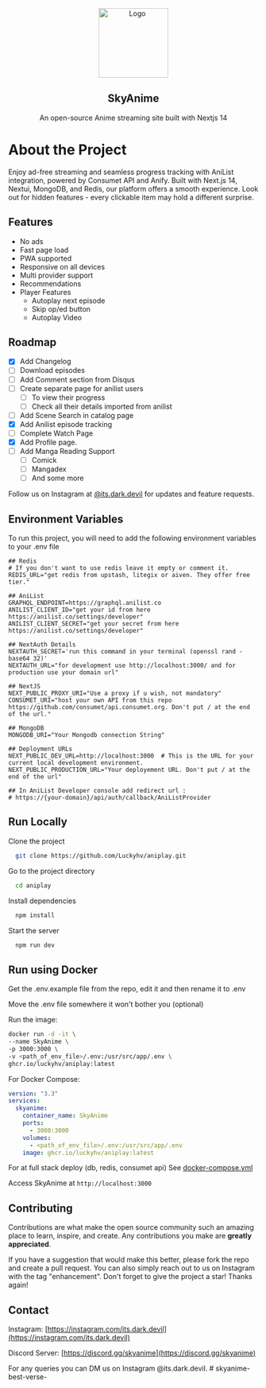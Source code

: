 <div align="center">
  <a href="https://skyanime.com" target="_blank">
    <img src="https://github.com/Luckyhv/aniplay/blob/c39875dc6e1bc2db9d8371574a9ab3ed95ff3b93/public/icon-512x512.png" alt="Logo" width="140" height="140">
  </a>

  <h2 align="center">SkyAnime</h3>

  <p align="center">
    An open-source Anime streaming site built with Nextjs 14
  </p>
</div>


# About the Project

Enjoy ad-free streaming and seamless progress tracking with AniList integration, powered by Consumet API and Anify. Built with Next.js 14, Nextui, MongoDB, and Redis, our platform offers a smooth experience. Look out for hidden features - every clickable item may hold a different surprise.


## Features

- No ads
- Fast page load
- PWA supported
- Responsive on all devices
- Multi provider support
- Recommendations
- Player Features
  - Autoplay next episode
  - Skip op/ed button
  - Autoplay Video


<!-- ROADMAP -->
## Roadmap

- [X] Add Changelog
- [ ] Download episodes
- [ ] Add Comment section from Disqus
- [ ] Create separate page for anilist users
    - [ ] To view their progress
    - [ ] Check all their details imported from anilist
- [ ] Add Scene Search in catalog page
- [X] Add Anilist episode tracking
- [ ] Complete Watch Page
- [X] Add Profile page.
- [ ] Add Manga Reading Support
    - [ ] Comick
    - [ ] Mangadex
    - [ ] And some more

Follow us on Instagram at [@its.dark.devil](https://instagram.com/its.dark.devil) for updates and feature requests.


## Environment Variables

To run this project, you will need to add the following environment variables to your .env file

```
## Redis
# If you don't want to use redis leave it empty or comment it.
REDIS_URL="get redis from upstash, litegix or aiven. They offer free tier."

## AniList
GRAPHQL_ENDPOINT=https://graphql.anilist.co
ANILIST_CLIENT_ID="get your id from here https://anilist.co/settings/developer"
ANILIST_CLIENT_SECRET="get your secret from here https://anilist.co/settings/developer"

## NextAuth Details
NEXTAUTH_SECRET='run this command in your terminal (openssl rand -base64 32)'
NEXTAUTH_URL="for development use http://localhost:3000/ and for production use your domain url"

## NextJS
NEXT_PUBLIC_PROXY_URI="Use a proxy if u wish, not mandatory"
CONSUMET_URI="host your own API from this repo https://github.com/consumet/api.consumet.org. Don't put / at the end of the url."

## MongoDB
MONGODB_URI="Your Mongodb connection String"

## Deployment URLs
NEXT_PUBLIC_DEV_URL=http://localhost:3000  # This is the URL for your current local development environment.
NEXT_PUBLIC_PRODUCTION_URL="Your deployement URL. Don't put / at the end of the url"

## In AniList Developer console add redirect url :
# https://{your-domain}/api/auth/callback/AniListProvider

```


## Run Locally

Clone the project
```bash
  git clone https://github.com/Luckyhv/aniplay.git
```

Go to the project directory
```bash
  cd aniplay
```

Install dependencies
```bash
  npm install
```

Start the server

```bash
  npm run dev
```

## Run using Docker

Get the .env.example file from the repo, edit it and then rename it to .env

Move the .env file somewhere it won't bother you (optional)

Run the image:
```bash
docker run -d -it \
--name SkyAnime \
-p 3000:3000 \
-v <path_of_env_file>/.env:/usr/src/app/.env \
ghcr.io/luckyhv/aniplay:latest
```

For Docker Compose:
```yaml
version: "3.3"
services:
  skyanime:
    container_name: SkyAnime
    ports:
      - 3000:3000
    volumes:
      - <path_of_env_file>/.env:/usr/src/app/.env
    image: ghcr.io/luckyhv/aniplay:latest
```

For at full stack deploy (db, redis, consumet api)
See [docker-compose.yml](https://github.com/Luckyhv/aniplay/blob/master/docker-compose.yml)

Access SkyAnime at ``http://localhost:3000``

<!-- CONTRIBUTING -->
## Contributing

Contributions are what make the open source community such an amazing place to learn, inspire, and create. Any contributions you make are **greatly appreciated**.

If you have a suggestion that would make this better, please fork the repo and create a pull request. You can also simply reach out to us on Instagram with the tag "enhancement".
Don't forget to give the project a star! Thanks again!

<!-- CONTACT -->
## Contact

Instagram: [https://instagram.com/its.dark.devil](https://instagram.com/its.dark.devil)

Discord Server: [https://discord.gg/skyanime](https://discord.gg/skyanime)

For any queries you can DM us on Instagram @its.dark.devil.
#   s k y a n i m e - b e s t - v e r s e -  
 